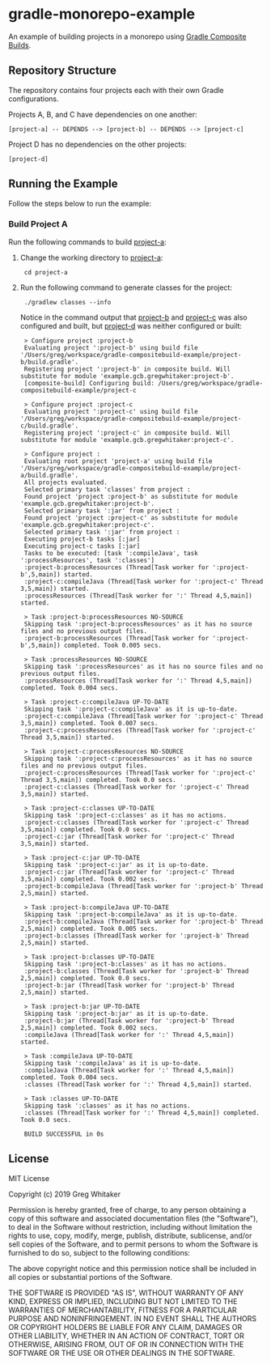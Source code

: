 # gradle-monorepo-example

An example of building projects in a monorepo using [Gradle Composite Builds](https://docs.gradle.org/current/userguide/composite_builds.html).

## Repository Structure
The repository contains four projects each with their own Gradle configurations.

Projects A, B, and C have dependencies on one another:

    [project-a] -- DEPENDS --> [project-b] -- DEPENDS --> [project-c]
    
Project D has no dependencies on the other projects:
    
    [project-d]

## Running the Example
Follow the steps below to run the example:

### Build Project A
Run the following commands to build [project-a](project-a):

1. Change the working directory to [project-a](project-a):

        cd project-a
        
2. Run the following command to generate classes for the project:

        ./gradlew classes --info
        
    Notice in the command output that [project-b](project-b) and [project-c](project-c) was also configured and built, 
    but [project-d](project-d) was neither configured or built:

        > Configure project :project-b
        Evaluating project ':project-b' using build file '/Users/greg/workspace/gradle-compositebuild-example/project-b/build.gradle'.
        Registering project ':project-b' in composite build. Will substitute for module 'example.gcb.gregwhitaker:project-b'.
        [composite-build] Configuring build: /Users/greg/workspace/gradle-compositebuild-example/project-c
        
        > Configure project :project-c
        Evaluating project ':project-c' using build file '/Users/greg/workspace/gradle-compositebuild-example/project-c/build.gradle'.
        Registering project ':project-c' in composite build. Will substitute for module 'example.gcb.gregwhitaker:project-c'.
        
        > Configure project :
        Evaluating root project 'project-a' using build file '/Users/greg/workspace/gradle-compositebuild-example/project-a/build.gradle'.
        All projects evaluated.
        Selected primary task 'classes' from project :
        Found project 'project :project-b' as substitute for module 'example.gcb.gregwhitaker:project-b'.
        Selected primary task ':jar' from project :
        Found project 'project :project-c' as substitute for module 'example.gcb.gregwhitaker:project-c'.
        Selected primary task ':jar' from project :
        Executing project-b tasks [:jar]
        Executing project-c tasks [:jar]
        Tasks to be executed: [task ':compileJava', task ':processResources', task ':classes']
        :project-b:processResources (Thread[Task worker for ':project-b',5,main]) started.
        :project-c:compileJava (Thread[Task worker for ':project-c' Thread 3,5,main]) started.
        :processResources (Thread[Task worker for ':' Thread 4,5,main]) started.
        
        > Task :project-b:processResources NO-SOURCE
        Skipping task ':project-b:processResources' as it has no source files and no previous output files.
        :project-b:processResources (Thread[Task worker for ':project-b',5,main]) completed. Took 0.005 secs.
        
        > Task :processResources NO-SOURCE
        Skipping task ':processResources' as it has no source files and no previous output files.
        :processResources (Thread[Task worker for ':' Thread 4,5,main]) completed. Took 0.004 secs.
        
        > Task :project-c:compileJava UP-TO-DATE
        Skipping task ':project-c:compileJava' as it is up-to-date.
        :project-c:compileJava (Thread[Task worker for ':project-c' Thread 3,5,main]) completed. Took 0.007 secs.
        :project-c:processResources (Thread[Task worker for ':project-c' Thread 3,5,main]) started.
        
        > Task :project-c:processResources NO-SOURCE
        Skipping task ':project-c:processResources' as it has no source files and no previous output files.
        :project-c:processResources (Thread[Task worker for ':project-c' Thread 3,5,main]) completed. Took 0.0 secs.
        :project-c:classes (Thread[Task worker for ':project-c' Thread 3,5,main]) started.
        
        > Task :project-c:classes UP-TO-DATE
        Skipping task ':project-c:classes' as it has no actions.
        :project-c:classes (Thread[Task worker for ':project-c' Thread 3,5,main]) completed. Took 0.0 secs.
        :project-c:jar (Thread[Task worker for ':project-c' Thread 3,5,main]) started.
        
        > Task :project-c:jar UP-TO-DATE
        Skipping task ':project-c:jar' as it is up-to-date.
        :project-c:jar (Thread[Task worker for ':project-c' Thread 3,5,main]) completed. Took 0.002 secs.
        :project-b:compileJava (Thread[Task worker for ':project-b' Thread 2,5,main]) started.
        
        > Task :project-b:compileJava UP-TO-DATE
        Skipping task ':project-b:compileJava' as it is up-to-date.
        :project-b:compileJava (Thread[Task worker for ':project-b' Thread 2,5,main]) completed. Took 0.005 secs.
        :project-b:classes (Thread[Task worker for ':project-b' Thread 2,5,main]) started.
        
        > Task :project-b:classes UP-TO-DATE
        Skipping task ':project-b:classes' as it has no actions.
        :project-b:classes (Thread[Task worker for ':project-b' Thread 2,5,main]) completed. Took 0.0 secs.
        :project-b:jar (Thread[Task worker for ':project-b' Thread 2,5,main]) started.
        
        > Task :project-b:jar UP-TO-DATE
        Skipping task ':project-b:jar' as it is up-to-date.
        :project-b:jar (Thread[Task worker for ':project-b' Thread 2,5,main]) completed. Took 0.002 secs.
        :compileJava (Thread[Task worker for ':' Thread 4,5,main]) started.
        
        > Task :compileJava UP-TO-DATE
        Skipping task ':compileJava' as it is up-to-date.
        :compileJava (Thread[Task worker for ':' Thread 4,5,main]) completed. Took 0.004 secs.
        :classes (Thread[Task worker for ':' Thread 4,5,main]) started.
        
        > Task :classes UP-TO-DATE
        Skipping task ':classes' as it has no actions.
        :classes (Thread[Task worker for ':' Thread 4,5,main]) completed. Took 0.0 secs.

        BUILD SUCCESSFUL in 0s

## License
MIT License

Copyright (c) 2019 Greg Whitaker

Permission is hereby granted, free of charge, to any person obtaining a copy
of this software and associated documentation files (the "Software"), to deal
in the Software without restriction, including without limitation the rights
to use, copy, modify, merge, publish, distribute, sublicense, and/or sell
copies of the Software, and to permit persons to whom the Software is
furnished to do so, subject to the following conditions:

The above copyright notice and this permission notice shall be included in all
copies or substantial portions of the Software.

THE SOFTWARE IS PROVIDED "AS IS", WITHOUT WARRANTY OF ANY KIND, EXPRESS OR
IMPLIED, INCLUDING BUT NOT LIMITED TO THE WARRANTIES OF MERCHANTABILITY,
FITNESS FOR A PARTICULAR PURPOSE AND NONINFRINGEMENT. IN NO EVENT SHALL THE
AUTHORS OR COPYRIGHT HOLDERS BE LIABLE FOR ANY CLAIM, DAMAGES OR OTHER
LIABILITY, WHETHER IN AN ACTION OF CONTRACT, TORT OR OTHERWISE, ARISING FROM,
OUT OF OR IN CONNECTION WITH THE SOFTWARE OR THE USE OR OTHER DEALINGS IN THE
SOFTWARE.
